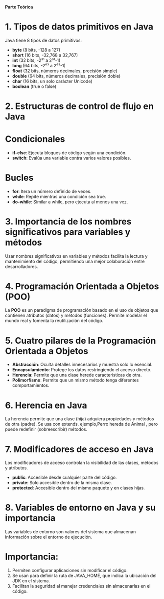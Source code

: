 #### Parte Teórica

# 1. Tipos de datos primitivos en Java
Java tiene 8 tipos de datos primitivos:

- **byte** (8 bits, -128 a 127)
- **short** (16 bits, -32,768 a 32,767)
- **int** (32 bits, -2³¹ a 2³¹-1)
- **long** (64 bits, -2⁶³ a 2⁶³-1)
- **float** (32 bits, números decimales, precisión simple)
- **double** (64 bits, números decimales, precisión doble)
- **char** (16 bits, un solo carácter Unicode)
- **boolean** (true o false)

# 2. Estructuras de control de flujo en Java

# Condicionales
- **if-else**: Ejecuta bloques de código según una condición.
- **switch**: Evalúa una variable contra varios valores posibles.

# Bucles
- **for**: Itera un número definido de veces.
- **while**: Repite mientras una condición sea true.
- **do-while**: Similar a while, pero ejecuta al menos una vez.

# 3. Importancia de los nombres significativos para variables y métodos

Usar nombres significativos en variables y métodos facilita la lectura y mantenimiento del código, permitiendo una mejor colaboración entre desarrolladores.

# 4. Programación Orientada a Objetos (POO)

La **POO** es un paradigma de programación basado en el uso de objetos que contienen atributos (datos) y métodos (funciones). Permite modelar el mundo real y fomenta la reutilización del código.

# 5. Cuatro pilares de la Programación Orientada a Objetos

- **Abstracción**: Oculta detalles innecesarios y muestra solo lo esencial.
- **Encapsulamiento**: Protege los datos restringiendo el acceso directo.
- **Herencia**: Permite que una clase herede características de otra.
- **Polimorfismo**: Permite que un mismo método tenga diferentes comportamientos.

# 6. Herencia en Java

La herencia permite que una clase (hija) adquiera propiedades y métodos de otra (padre). Se usa con extends.
ejemplo,Perro hereda de Animal , pero puede redefinir (sobreescribir) métodos.

# 7. Modificadores de acceso en Java

Los modificadores de acceso controlan la visibilidad de las clases, métodos y atributos.

- **public**: Accesible desde cualquier parte del código.
- **private**: Solo accesible dentro de la misma clase.
- **protected**: Accesible dentro del mismo paquete y en clases hijas.

# 8. Variables de entorno en Java y su importancia

Las variables de entorno son valores del sistema que almacenan información sobre el entorno de ejecución.

# Importancia:
1. Permiten configurar aplicaciones sin modificar el código.
2. Se usan para definir la ruta de JAVA_HOME, que indica la ubicación del JDK en el sistema.
3. Facilitan la seguridad al manejar credenciales sin almacenarlas en el código.

